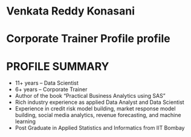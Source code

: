 # Venkata Reddy Konasani 
# Corporate Trainer Profile profile

# PROFILE SUMMARY
* 11+ years – Data Scientist
* 6+ years – Corporate Trainer  
* Author of the book “Practical Business Analytics using SAS” 
* Rich industry experience as applied Data Analyst and Data Scientist
* Experience in credit risk model building, market response model building, social media analytics, revenue forecasting, and machine learning
* Post Graduate in Applied Statistics and Informatics from IIT Bombay
